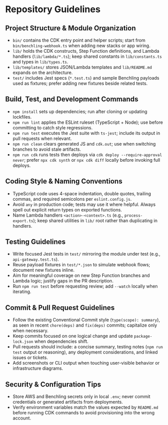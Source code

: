 # Repository Guidelines

## Project Structure & Module Organization
- `bin/` contains the CDK entry point and helper scripts; start from `bin/benchling-webhook.ts` when adding new stacks or app wiring.
- `lib/` holds the CDK constructs, Step Function definitions, and Lambda handlers (`lib/lambda/*.ts`); keep shared constants in `lib/constants.ts` and types in `lib/types.ts`.
- `lib/templates/` stores JSON/Lambda templates and `lib/README.md` expands on the architecture.
- `test/` includes Jest specs (`*.test.ts`) and sample Benchling payloads used as fixtures; prefer adding new fixtures beside related tests.

## Build, Test, and Development Commands
- `npm install` sets up dependencies; run after cloning or updating lockfiles.
- `npm run lint` applies the ESLint ruleset (TypeScript + Node); use before committing to catch style regressions.
- `npm run test` executes the Jest suite with `ts-jest`; include its output in pull requests when relevant.
- `npm run clean` clears generated JS and `cdk.out`; use when switching branches to avoid stale artifacts.
- `npm run cdk` runs tests then deploys via `cdk deploy --require-approval never`; prefer `npx cdk synth` or `npx cdk diff` locally before invoking full deploys.

## Coding Style & Naming Conventions
- TypeScript code uses 4-space indentation, double quotes, trailing commas, and required semicolons per `eslint.config.js`.
- Avoid `any` in production code; tests may use it where helpful. Always spell out explicit return types on exported functions.
- Name Lambda handlers `<action>-<context>.ts` (e.g., `process-export.ts`); keep shared utilities in `lib/` root rather than duplicating in handlers.

## Testing Guidelines
- Write focused Jest tests in `test/` mirroring the module under test (e.g., `api-gateway.test.ts`).
- Reuse payload fixtures in `test/*.json` to simulate webhook flows; document new fixtures inline.
- Aim for meaningful coverage on new Step Function branches and Lambda logic; justify gaps in the PR description.
- Run `npm run test` before requesting review; add `--watch` locally when iterating.

## Commit & Pull Request Guidelines
- Follow the existing Conventional Commit style (`type(scope): summary`), as seen in recent `chore(deps)` and `fix(deps)` commits; capitalize only when necessary.
- Keep commits focused on one logical change and update `package-lock.json` when dependencies shift.
- Pull requests should include: a concise summary, testing notes (`npm run test` output or reasoning), any deployment considerations, and linked issues or tickets.
- Add screenshots or CLI output when touching user-visible behavior or infrastructure diagrams.

## Security & Configuration Tips
- Store AWS and Benchling secrets only in local `.env`; never commit credentials or generated artifacts from deployments.
- Verify environment variables match the values expected by `README.md` before running CDK commands to avoid provisioning into the wrong account.
